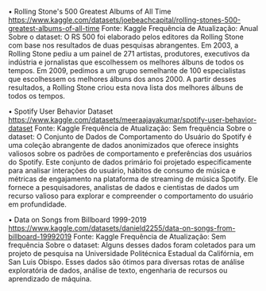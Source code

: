 •	Rolling Stone's 500 Greatest Albums of All Time
https://www.kaggle.com/datasets/joebeachcapital/rolling-stones-500-greatest-albums-of-all-time
Fonte: Kaggle
Frequência de Atualização: Anual
Sobre o dataset: O RS 500 foi elaborado pelos editores da Rolling Stone com base nos resultados de duas pesquisas abrangentes. Em 2003, a Rolling Stone pediu a um painel de 271 artistas, produtores, executivos da indústria e jornalistas que escolhessem os melhores álbuns de todos os tempos. Em 2009, pedimos a um grupo semelhante de 100 especialistas que escolhessem os melhores álbuns dos anos 2000. A partir desses resultados, a Rolling Stone criou esta nova lista dos melhores álbuns de todos os tempos.

•	Spotify User Behavior Dataset
https://www.kaggle.com/datasets/meeraajayakumar/spotify-user-behavior-dataset
Fonte: Kaggle
Frequência de Atualização: Sem frequência
Sobre o dataset: O Conjunto de Dados de Comportamento do Usuário do Spotify é uma coleção abrangente de dados anonimizados que oferece insights valiosos sobre os padrões de comportamento e preferências dos usuários do Spotify. Este conjunto de dados primário foi projetado especificamente para analisar interações do usuário, hábitos de consumo de música e métricas de engajamento na plataforma de streaming de música Spotify. Ele fornece a pesquisadores, analistas de dados e cientistas de dados um recurso valioso para explorar e compreender o comportamento do usuário em profundidade.

•	Data on Songs from Billboard 1999-2019
https://www.kaggle.com/datasets/danield2255/data-on-songs-from-billboard-19992019
Fonte: Kaggle
Frequência de Atualização: Sem frequência
Sobre o dataset: Alguns desses dados foram coletados para um projeto de pesquisa na Universidade Politécnica Estadual da Califórnia, em San Luis Obispo. Esses dados são ótimos para diversas rotas de análise exploratória de dados, análise de texto, engenharia de recursos ou aprendizado de máquina. 
 
